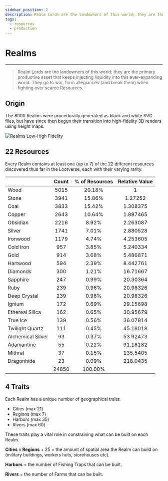 ```yaml
---
sidebar_position: 2
description: Realm Lords are the landowners of this world; they are the primary productive asset that keeps injecting liquidity into this ever-expanding Lootverse. They go to war, form allegiances (and break them) over fighting over scarce resources.
tags:
  - resources
  - production
---
```


# Realms
---

> Realm Lords are the landowners of this world; they are the primary productive asset that keeps injecting liquidity into this ever-expanding world. They go to war, form allegiances (and break them) when fighting over scarce Resources.

## Origin

The 8000 Realms were procedurally generated as black and white SVG files, but have since then begun their transition into high-fidelity 3D renders using height maps. 

![Realms Low-High Fidelity](/img/game/realms-low-fid.png)


 ## 22 Resources

Every Realm contains at least one (up to 7) of the 22 different resources discovered thus far in the Lootverse, each with their varying rarity.

|                   | Count | % of Resources | Relative Value |
|-------------------|:-----:|:--------------:|:--------------:|
| Wood              |  5015 |     20.18%     |        1       |
| Stone             |  3941 |     15.86%     |     1.27252    |
| Coal              |  3833 |     15.42%     |    1.308375    |
| Copper            |  2643 |     10.64%     |    1.897465    |
| Obsidian          |  2216 |      8.92%     |    2.263087    |
| Silver            |  1741 |      7.01%     |    2.880528    |
| Ironwood          |  1179 |      4.74%     |    4.253605    |
| Cold Iron         |  957  |      3.85%     |    5.240334    |
| Gold              |  914  |      3.68%     |    5.486871    |
| Hartwood          |  594  |      2.39%     |    8.442761    |
| Diamonds          |  300  |      1.21%     |    16.71667    |
| Sapphire          |  247  |      0.99%     |    20.30364    |
| Ruby              |  239  |      0.96%     |    20.98326    |
| Deep Crystal      |  239  |      0.96%     |    20.98326    |
| Ignium            |  172  |      0.69%     |    29.15698    |
| Ethereal Silica   |  162  |      0.65%     |    30.95679    |
| True Ice          |  139  |      0.56%     |    36.07914    |
| Twilight Quartz   |  111  |      0.45%     |    45.18018    |
| Alchemical Silver |   93  |      0.37%     |    53.92473    |
| Adamantine        |   55  |      0.22%     |    91.18182    |
| Mithral           |   37  |      0.15%     |    135.5405    |
| Dragonhide        |   23  |      0.09%     |    218.0435    |
|                   | 24850 |     100.00%    |                |

## 4 Traits

Each Realm has a unique number of geographical traits: 
- Cities (max 21) 
- Regions (max 7)
- Harbors (max 35)
- Rivers (max 60)

These traits play a vital role in constraining what can be built on each Realm. 

**Cities** x **Regions** + 25 = the amount of spatial area the Realm can build on (military buildings, workers huts, storehouses etc).

**Harbors** = the number of Fishing Traps that can be built.

**Rivers** = the number of Farms that can be built. 



